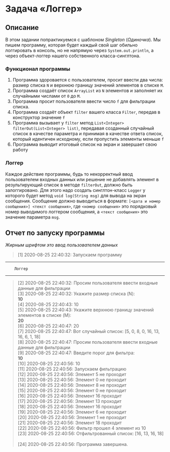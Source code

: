 # Задача «Логгер»

## Описание
В этом задании попрактикуемся с шаблоном *Singleton* (*Одиночка*). Мы пишем программу, которая будет каждый свой шаг обильно логгировать в консоль, но не напрямую через `System.out.println`, а через объект-логгер нашего собственного класса-синглтона.

### Функционал программы
1. Программа здоровается с пользователем, просит ввести два числа: размер списка `N` и верхнюю границу значений элементов в списке `M`.
2. Программа создаёт список `ArrayList` из `N` элементов и заполняет их случайными числами от `0` до `M`.
3. Программа просит пользователя ввести число `f` для фильтрации списка.
4. Программа создаёт объект `filter` вашего класса `Filter`, передав в конструктор значение `f`
5. Программа вызывает у `filter` метод `List<Integer> filterOut(List<Integer> list)`, передавая созданный случайный список в качестве параметра и принимая в качестве ответа список, который идентичен исходному, если пропустить элементы меньше `f`
6. Программа выводит итоговый список на экран и завершает свою работу

### Логгер
Каждое действие программы, будь то некорректный ввод пользователем входных данных или решение не добавлять элемент в результирующий список в методе `filterOut`, должно быть залоггировано. Для этого надо создать синглтон-класс `Logger` у которого будет метод `void log(String msg)` для вывода на экран сообщения. Сообщение должно выводиться в формате: `[<дата и номер сообщения>] <текст сообщения>`, где `<номер сообщения>` это порядковый номер выводимого логгером сообщения, а `<текст сообщения>` это значение параметра `msg`.

## Отчет по запуску программы
*Жирным шрифтом это ввод пользователем данных*
> [1] 2020-08-25 22:40:32: Запускаем программу<br/> 
------------------------------------------------------
		Логгер
------------------------------------------------------
> [2] 2020-08-25 22:40:32: Просим пользователя ввести входные данные для фильтрации<br/> 
> [3] 2020-08-25 22:40:32: Укажите размер списка (N):<br/> 
> **10**<br/> 
> [4] 2020-08-25 22:40:43: 10<br/> 
> [5] 2020-08-25 22:40:43: Укажите верхнюю границу значений элементов в списке (M):<br/> 
> **20**<br/> 
> [6] 2020-08-25 22:40:47: 20<br/> 
> [7] 2020-08-25 22:40:47: Вот случайный список: [5, 0, 8, 0, 16, 13, 16, 6, 1, 18]<br/> 
> [8] 2020-08-25 22:40:47: Просим пользователя ввести входные данные для фильтрации<br/> 
> [9] 2020-08-25 22:40:47: Введите порог для фильтра:<br/> 
> **10**<br/> 
> [10] 2020-08-25 22:40:56: 10<br/> 
> [11] 2020-08-25 22:40:56: Запускаем фильтрацию<br/> 
> [12] 2020-08-25 22:40:56: Элемент 5 не проходит<br/> 
> [13] 2020-08-25 22:40:56: Элемент 0 не проходит<br/> 
> [14] 2020-08-25 22:40:56: Элемент 8 не проходит<br/> 
> [15] 2020-08-25 22:40:56: Элемент 0 не проходит<br/> 
> [16] 2020-08-25 22:40:56: Элемент 16 проходит<br/> 
> [17] 2020-08-25 22:40:56: Элемент 13 проходит<br/> 
> [18] 2020-08-25 22:40:56: Элемент 16 проходит<br/> 
> [19] 2020-08-25 22:40:56: Элемент 6 не проходит<br/> 
> [20] 2020-08-25 22:40:56: Элемент 1 не проходит<br/> 
> [21] 2020-08-25 22:40:56: Элемент 18 проходит<br/> 
> [22] 2020-08-25 22:40:56: Фильтр прошел 4 элемент из 10<br/> 
> [23] 2020-08-25 22:40:56: Отфильтрованный список: [16, 13, 16, 18]<br/> 
> <br/> 
> [24] 2020-08-25 22:40:56: Программа завершена.<br/> 

